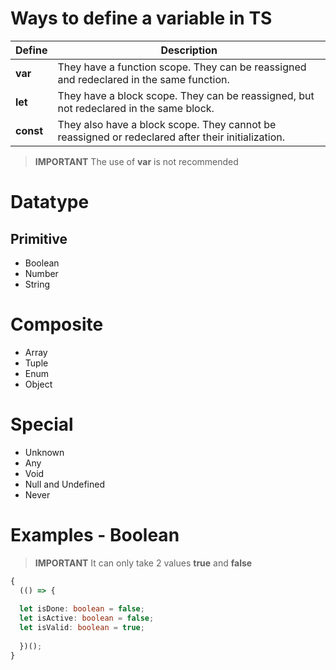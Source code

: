 # Ways to define a variable in TS

| Define | Description |
|---|---|
| **var** | They have a function scope. They can be reassigned and redeclared in the same function. |
| **let** | They have a block scope. They can be reassigned, but not redeclared in the same block. |
| **const** | They also have a block scope. They cannot be reassigned or redeclared after their initialization. |

> **IMPORTANT**
> The use of **var** is not recommended

# Datatype 

## Primitive

- Boolean
- Number
- String

# Composite

- Array
- Tuple
- Enum
- Object
  
# Special

- Unknown
- Any
- Void
- Null and Undefined
- Never

# Examples - Boolean

> **IMPORTANT**
> It can only take 2 values **true** and **false**

```typescript
{
  (() => {
  
  let isDone: boolean = false;
  let isActive: boolean = false;
  let isValid: boolean = true;
  
  })();
}
```

